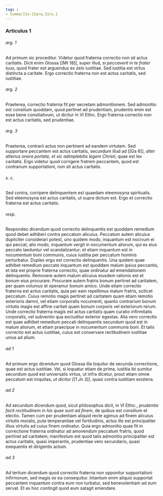 ```yaml
---
tags : 
- Summa/IIa-IIæ/q.33/a.1
---
```


### Articulus 1

###### arg. 1
Ad primum sic proceditur. Videtur quod fraterna correctio non sit actus caritatis. Dicit enim Glossa [[Mt 18]], super illud, *si peccaverit in te frater tuus*, quod frater est arguendus ex zelo iustitiae. Sed iustitia est virtus distincta a caritate. Ergo correctio fraterna non est actus caritatis, sed iustitiae.

###### arg. 2
Praeterea, correctio fraterna fit per secretam admonitionem. Sed admonitio est consilium quoddam, quod pertinet ad prudentiam, prudentis enim est esse bene consiliativum, ut dicitur in VI Ethic. Ergo fraterna correctio non est actus caritatis, sed prudentiae.

###### arg. 3
Praeterea, contrarii actus non pertinent ad eandem virtutem. Sed supportare peccantem est actus caritatis, secundum illud ad [[Ga 6]], *alter alterius onera portate, et sic adimplebitis legem Christi*, quae est lex caritatis. Ergo videtur quod corrigere fratrem peccantem, quod est contrarium supportationi, non sit actus caritatis.

###### s. c.
Sed contra, corripere delinquentem est quaedam eleemosyna spiritualis. Sed eleemosyna est actus caritatis, ut supra dictum est. Ergo et correctio fraterna est actus caritatis.

###### resp.
Respondeo dicendum quod correctio delinquentis est quoddam remedium quod debet adhiberi contra peccatum alicuius. Peccatum autem alicuius dupliciter considerari potest, uno quidem modo, inquantum est nocivum ei qui peccat; alio modo, inquantum vergit in nocumentum aliorum, qui ex eius peccato laeduntur vel scandalizantur; et etiam inquantum est in nocumentum boni communis, cuius iustitia per peccatum hominis perturbatur. Duplex ergo est correctio delinquentis. Una quidem quae adhibet remedium peccato inquantum est quoddam malum ipsius peccantis, et ista est proprie fraterna correctio, quae ordinatur ad emendationem delinquentis. Removere autem malum alicuius eiusdem rationis est et bonum eius procurare. Procurare autem fratris bonum pertinet ad caritatem, per quam volumus et operamur bonum amico. Unde etiam correctio fraterna est actus caritatis, quia per eam repellimus malum fratris, scilicet peccatum. Cuius remotio magis pertinet ad caritatem quam etiam remotio exterioris damni, vel etiam corporalis nocumenti, quanto contrarium bonum virtutis magis est affine caritati quam bonum corporis vel exteriorum rerum. Unde correctio fraterna magis est actus caritatis quam curatio infirmitatis corporalis, vel subventio qua excluditur exterior egestas. Alia vero correctio est quae adhibet remedium peccati delinquentis secundum quod est in malum aliorum, et etiam praecipue in nocumentum communis boni. Et talis correctio est actus iustitiae, cuius est conservare rectitudinem iustitiae unius ad alium.

###### ad 1
Ad primum ergo dicendum quod Glossa illa loquitur de secunda correctione, quae est actus iustitiae. Vel, si loquatur etiam de prima, iustitia ibi sumitur secundum quod est universalis virtus, ut infra dicetur, prout etiam omne peccatum est iniquitas, *ut dicitur [[1 Jn 3]]*, quasi contra iustitiam existens.

###### ad 2
Ad secundum dicendum quod, sicut philosophus dicit, in VI Ethic., *prudentia facit rectitudinem in his quae sunt ad finem*, de quibus est consilium et electio. Tamen cum per prudentiam aliquid recte agimus ad finem alicuius virtutis moralis, puta temperantiae vel fortitudinis, actus ille est principaliter illius virtutis ad cuius finem ordinatur. Quia ergo admonitio quae fit in correctione fraterna ordinatur ad amovendum peccatum fratris, quod pertinet ad caritatem; manifestum est quod talis admonitio principaliter est actus caritatis, quasi imperantis, prudentiae vero secundario, quasi exequentis et dirigentis actum.

###### ad 3
Ad tertium dicendum quod correctio fraterna non opponitur supportationi infirmorum, sed magis ex ea consequitur. Intantum enim aliquis supportat peccantem inquantum contra eum non turbatur, sed benevolentiam ad eum servat. Et ex hoc contingit quod eum satagit emendare.

